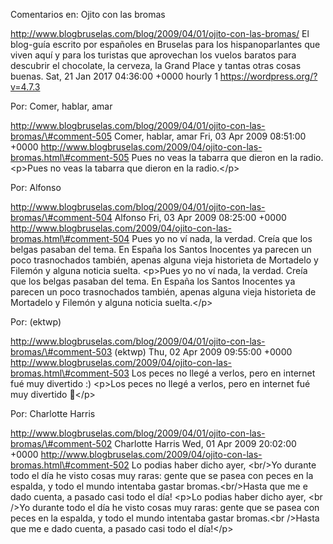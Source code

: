 Comentarios en: Ojito con las bromas

http://www.blogbruselas.com/blog/2009/04/01/ojito-con-las-bromas/ El
blog-guía escrito por españoles en Bruselas para los hispanoparlantes
que viven aquí y para los turistas que aprovechan los vuelos baratos
para descubrir el chocolate, la cerveza, la Grand Place y tantas otras
cosas buenas. Sat, 21 Jan 2017 04:36:00 +0000 hourly 1
https://wordpress.org/?v=4.7.3

Por: Comer, hablar, amar

http://www.blogbruselas.com/blog/2009/04/01/ojito-con-las-bromas/\#comment-505
Comer, hablar, amar Fri, 03 Apr 2009 08:51:00 +0000
http://www.blogbruselas.com/2009/04/ojito-con-las-bromas.html\#comment-505
Pues no veas la tabarra que dieron en la radio. \<p\>Pues no veas la
tabarra que dieron en la radio.\</p\>

Por: Alfonso

http://www.blogbruselas.com/blog/2009/04/01/ojito-con-las-bromas/\#comment-504
Alfonso Fri, 03 Apr 2009 08:25:00 +0000
http://www.blogbruselas.com/2009/04/ojito-con-las-bromas.html\#comment-504
Pues yo no ví nada, la verdad. Creía que los belgas pasaban del tema. En
España los Santos Inocentes ya parecen un poco trasnochados también,
apenas alguna vieja historieta de Mortadelo y Filemón y alguna noticia
suelta. \<p\>Pues yo no ví nada, la verdad. Creía que los belgas pasaban
del tema. En España los Santos Inocentes ya parecen un poco trasnochados
también, apenas alguna vieja historieta de Mortadelo y Filemón y alguna
noticia suelta.\</p\>

Por: (ektwp)

http://www.blogbruselas.com/blog/2009/04/01/ojito-con-las-bromas/\#comment-503
(ektwp) Thu, 02 Apr 2009 09:55:00 +0000
http://www.blogbruselas.com/2009/04/ojito-con-las-bromas.html\#comment-503
Los peces no llegé a verlos, pero en internet fué muy divertido :)
\<p\>Los peces no llegé a verlos, pero en internet fué muy divertido
🙂\</p\>

Por: Charlotte Harris

http://www.blogbruselas.com/blog/2009/04/01/ojito-con-las-bromas/\#comment-502
Charlotte Harris Wed, 01 Apr 2009 20:02:00 +0000
http://www.blogbruselas.com/2009/04/ojito-con-las-bromas.html\#comment-502
Lo podias haber dicho ayer, &lt;br/&gt;Yo durante todo el día he visto
cosas muy raras: gente que se pasea con peces en la espalda, y todo el
mundo intentaba gastar bromas.&lt;br/&gt;Hasta que me e dado cuenta, a
pasado casi todo el día! \<p\>Lo podias haber dicho ayer, \<br /\>Yo
durante todo el día he visto cosas muy raras: gente que se pasea con
peces en la espalda, y todo el mundo intentaba gastar bromas.\<br
/\>Hasta que me e dado cuenta, a pasado casi todo el día!\</p\>
